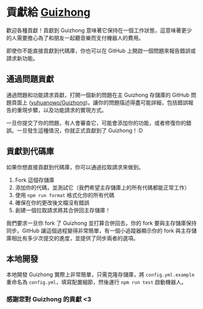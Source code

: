 # 貢獻給 [Guizhong](https://github.com/yuhuanowo/Guizhong)

歡迎各種貢獻！貢獻到 Guizhong 意味著它保持在一個工作狀態，這意味著更少的人需要擔心為了和朋友一起聽音樂而支付機器人的費用。

即使你不能直接貢獻到代碼庫，你也可以在 GitHub 上開啟一個問題來報告錯誤或請求新功能。

## 通過問題貢獻

通過問題和功能請求貢獻，打開一個新的問題在主 Guizhong 存儲庫的 GitHub 問題頁面上 ([yuhuanowo/Guizhong](https://github.com/yuhuanowo/Guizhong))。讓你的問題描述得盡可能詳細，包括錯誤報告的重現步驟，以及功能請求的實現方式。

一旦你提交了你的問題，有人會審查它，可能會添加你的功能，或者修復你的錯誤。一旦發生這種情況，你就正式貢獻到了 Guizhong！:D

## 貢獻到代碼庫

如果你想直接貢獻到代碼庫，你可以通過拉取請求來做到。

1. Fork 這個存儲庫
2. 添加你的代碼，並測試它（我們希望主存儲庫上的所有代碼都能正常工作）
3. 使用 `npm run format` 格式化你的所有代碼
4. 確保在你的更改後文檔沒有錯誤
5. 創建一個拉取請求將其合併回主存儲庫！

我們要求一旦你 fork 了 Guizhong 並打算合併回去，你的 fork 要與主存儲庫保持同步。GitHub 讓這個過程變得非常簡單，有一個小追蹤器顯示你的 fork 與主存儲庫相比有多少次提交的進度，並提供了同步兩者的選項。

## 本地開發

本地開發 Guizhong 實際上非常簡單，只需克隆存儲庫，將 `config.yml.example` 重命名為 `config.yml`，填寫配置細節，然後運行 `npm run test` 啟動機器人。

### 感謝您對 Guizhong 的貢獻 <3
